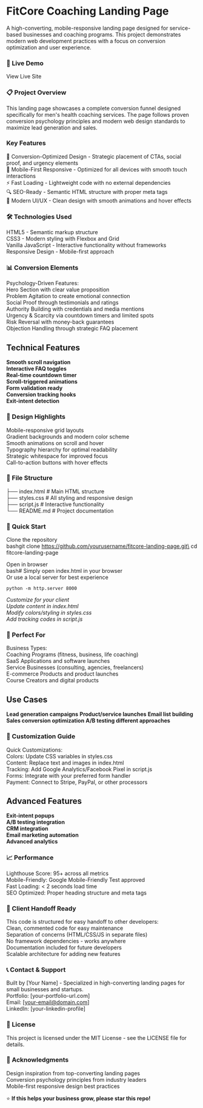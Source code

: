 # FitCore Coaching Landing Page
A high-converting, mobile-responsive landing page designed for service-based businesses and coaching programs. This project demonstrates modern web development practices with a focus on conversion optimization and user experience.

### 🚀 Live Demo
View Live Site

### 📋 Project Overview
This landing page showcases a complete conversion funnel designed specifically for men's health coaching services. The page follows proven conversion psychology principles and modern web design standards to maximize lead generation and sales.

### Key Features
🎯 Conversion-Optimized Design - Strategic placement of CTAs, social proof, and urgency elements\
📱 Mobile-First Responsive - Optimized for all devices with smooth touch interactions\
⚡ Fast Loading - Lightweight code with no external dependencies\
🔍 SEO-Ready - Semantic HTML structure with proper meta tags\
🎨 Modern UI/UX - Clean design with smooth animations and hover effects

### 🛠️ Technologies Used
HTML5 - Semantic markup structure\
CSS3 - Modern styling with Flexbox and Grid\
Vanilla JavaScript - Interactive functionality without frameworks\
Responsive Design - Mobile-first approach

### 📊 Conversion Elements
Psychology-Driven Features:\
Hero Section with clear value proposition\
Problem Agitation to create emotional connection\
Social Proof through testimonials and ratings\
Authority Building with credentials and media mentions\
Urgency & Scarcity via countdown timers and limited spots\
Risk Reversal with money-back guarantees\
Objection Handling through strategic FAQ placement

## Technical Features
**Smooth scroll navigation** <br/>
**Interactive FAQ toggles** <br/>
**Real-time countdown timer** <br/>
**Scroll-triggered animations** <br/>
**Form validation ready** <br/>
**Conversion tracking hooks** <br/>
**Exit-intent detection**

### 🎨 Design Highlights
Mobile-responsive grid layouts\
Gradient backgrounds and modern color scheme\
Smooth animations on scroll and hover\
Typography hierarchy for optimal readability\
Strategic whitespace for improved focus\
Call-to-action buttons with hover effects

### 📁 File Structure
├── index.html          # Main HTML structure\
├── styles.css          # All styling and responsive design\
├── script.js           # Interactive functionality\
└── README.md           # Project documentation

### 🚀 Quick Start
Clone the repository\
bashgit clone https://github.com/yourusername/fitcore-landing-page.git\
cd fitcore-landing-page

Open in browser\
bash# Simply open index.html in your browser\
Or use a local server for best experience
```
python -m http.server 8000
```

_Customize for your client_ <br/>
_Update content in index.html_ <br/>
_Modify colors/styling in styles.css_ <br/>
_Add tracking codes in script.js_ <br/>

### 🎯 Perfect For
Business Types:\
Coaching Programs (fitness, business, life coaching)\
SaaS Applications and software launches\
Service Businesses (consulting, agencies, freelancers)\
E-commerce Products and product launches\
Course Creators and digital products

## Use Cases
**Lead generation campaigns**
**Product/service launches**
**Email list building**
**Sales conversion optimization**
**A/B testing different approaches**

### 🔧 Customization Guide
Quick Customizations:\
Colors: Update CSS variables in styles.css\
Content: Replace text and images in index.html\
Tracking: Add Google Analytics/Facebook Pixel in script.js\
Forms: Integrate with your preferred form handler\
Payment: Connect to Stripe, PayPal, or other processors

## Advanced Features
**Exit-intent popups** <br/>
**A/B testing integration** <br/>
**CRM integration** <br/>
**Email marketing automation** <br/>
**Advanced analytics** <br/>

### 📈 Performance
Lighthouse Score: 95+ across all metrics\
Mobile-Friendly: Google Mobile-Friendly Test approved\
Fast Loading: < 2 seconds load time\
SEO Optimized: Proper heading structure and meta tags

### 🤝 Client Handoff Ready
This code is structured for easy handoff to other developers:\
Clean, commented code for easy maintenance\
Separation of concerns (HTML/CSS/JS in separate files)\
No framework dependencies - works anywhere\
Documentation included for future developers\
Scalable architecture for adding new features

### 📞 Contact & Support
Built by [Your Name] - Specialized in high-converting landing pages for small businesses and startups.\
Portfolio: [your-portfolio-url.com]\
Email: [your-email@domain.com]\
LinkedIn: [your-linkedin-profile]

### 📝 License
This project is licensed under the MIT License - see the LICENSE file for details.

### 🙏 Acknowledgments
Design inspiration from top-converting landing pages\
Conversion psychology principles from industry leaders\
Mobile-first responsive design best practices


⭐ **If this helps your business grow, please star this repo!**
